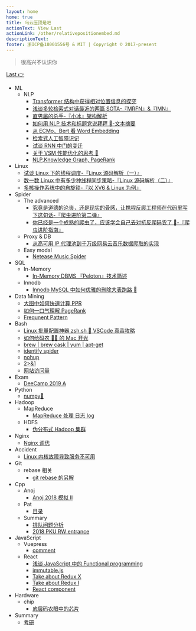 ```yaml
---
layout: home
home: true
title: 乌云压顶是吧
actionText: View Last
actionLink: /other/relativepositionembed.md
descriptionText:
footer: 浙ICP备18001556号 & MIT | Copyright © 2017-present
---
```


> 很高兴不认识你

[Last 👉](/other/relativepositionembed.md)

- ML
  - NLP
    - [Transformer 结构中获得相对位置信息的探究](/other/relativepositionembed.md)
    - [浅谈多轮检索式对话最近的两篇 SOTA-『MRFN』&『IMN』](/other/mrfn.md)
    - [直男届的杀手-『小冰』架构解析](/other/xiaoice.md)
    - [如何用 NLP 技术和标题党说拜拜 👋-文本摘要](/other/summarization.md)
    - [从 ECMo、Bert 看 Word Embedding](/other/ecmo.md)
    - [检索式人工智障识记](/other/chatbot.md)
    - [试谈 RNN 中门的变迁](/other/rnn.md)
    - [关于 VSM 性能优化的思考 🤔](/other/vsm.md)
    - [NLP,Knowledge Graph, PageRank](/other/pagerank.md)
- Linux
  - [试谈 Linux 下的线程调度-『Linux 源码解析（一）』](/other/schedule.md)
  - [数一数 Linux 中有多少种线程同步策略-『Linux 源码解析（二）』](/other/synch.md)
  - [多核操作系统中的自旋锁-『以 XV6 & Linux 为例』](/other/spinlock.md)
- Spider
  - The advanced
    - [究竟是道德的沦丧，还是现实的骨感，让携程反爬工程师在代码里写下这句话-『爬虫进阶第二弹』](/other/jsdecoder.md)
    - [你已经是一个成熟的爬虫了，应该学会自己去对抗反爬码农了 🙊-『爬虫进阶指南』](/other/spiderskill.md)
  - Proxy & DB
    - [从高可用 IP 代理池到千万级网易云音乐数据爬取的实现](/other/neteasedb.md)
  - Easy modal
    - [Netease Music Spider](/other/netease.md)
- SQL
  - In-Memory
    - [In-Memory DBMS 『Peloton』技术简述](/other/peloton.md)
  - Innodb
    - [Innodb MySQL 中如何优雅的删除大表跑路 🏃](/other/truncate.md)
- Data Mining
  - [大图中如何快速计算 PPR](/other/ppr.md)
  - [如何一口气理解 PageRank](/other/pageranks.md)
  - [Frequnent Pattern](/other/frequent.md)
- Bash
  - [Linux 批量配置神器 zsh.sh 👻 VSCode 真香攻略](/other/zshsh.md)
  - [如何给码农 👨‍💻‍ 的 Mac 开光](/other/terminal.md)
  - [brew | brew cask | yum | apt-get](/other/brew.md)
  - [identify spider](/other/spider.md)
  - [nohup](/other/nohup.md)
  - [2>&1](/other/redirect.md)
  - [网站访问量](/other/pv.md)
- Exam
  - [DeeCamp 2019 A](/other/deecamp.md)
- Python
  - [numpy📒](/other/numpy.md)
- Hadoop
  - MapReduce
    - [MapReduce 处理 日志 log](/other/mapreduce.md)
  - HDFS
    - [伪分布式 Hadoop 集群](/other/pseudo.md)
- Nginx
  - [Nginx 调优](/other/nginx.md)
- Accident
  - [Linux 内核故障导致服务不可用](/other/accident.md)
- Git
  - rebase 相关
    - [git rebase 的另解](/other/gitSkill.md)
- Cpp
  - Anoj
    - [Anoj 2018 模拟 II](/pat/anoj2018II.md)
  - Pat
    - [目录](/pat/catalog.md)
  - Summary
    - [排队问题分析](/pat/sort.md)
    - [2018 PKU RW entrance](/pat/entrance.md)
- JavaScript
  - Vuepress
    - [comment](/javaScript/comment.md)
  - React
    - [浅谈 JavaScript 中的 Functional programming](/javaScript/functional.md)
    - [immutable.js](/javaScript/immutable.md)
    - [Take about Redux X](/javaScript/reduxs.md)
    - [Take about Redux I](/javaScript/redux.md)
    - [React component](/javaScript/component.md)
- Hardware
  - chip
    - [底层码农眼中的芯片](/other/chip.md)
- Summary
  - [考研](/other/cs.md)

